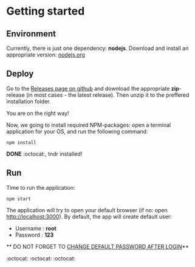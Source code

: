 # Getting started

## Environment

Currently, there is just one dependency: **nodejs**. Download and install an appropriate version: [nodejs.org](http://nodejs.org/#download)

## Deploy

Go to the [Releases page on github](https://github.com/maxkoryukov/tndr/releases) and download the appropriate **zip**-release (in most cases - the latest release). Then unzip it to the preffered installation folder.

You are on the right way!

Now, we going to install required NPM-packages: open a terminal application for your OS, and run the following command:

```
npm install
```

**DONE** :octocat:, tndr installed!

## Run

Time to run the application:

```
npm start
```

The application will try to open your default browser (if no: open [http://localhost:3000](http://localhost:3000)).
By default, the app will create default user:

* Username : **root**
* Password : **123**

** DO NOT FORGET TO [CHANGE DEFAULT PASSWORD AFTER LOGIN](http://localhost:3000/users/me)**

:octocat: :octocat: :octocat:
